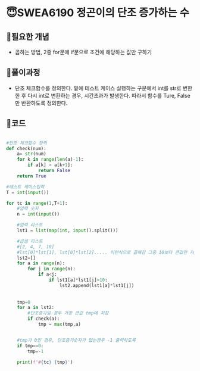 # 😇SWEA6190 정곤이의 단조 증가하는 수

## 👺필요한 개념

- 곱하는 방법, 2중 for문에 if문으로 조건에 해당하는 값만 구하기

## 👺풀이과정

- 단조 체크함수를 정의한다. 밑에 테스트 케이스 실행하는 구문에서 int를 str로 변한한 후 다시 int로 변환하는 경우, 시간초과가 발생한다. 따라서 함수를  Ture, False만 반환하도록 정의한다.

## 👺코드

```python

#단조 체크함수 정의
def check(num):
    a= str(num)
    for k in range(len(a)-1):
        if a[k] > a[k+1]:
            return False
    return True

#테스트 케이스입력
T = int(input())

for tc in range(1,T+1):
    #입력 숫자
    n = int(input())

    #입력 리스트
    lst1 = list(map(int, input().split()))

    #곱셈 리스트
    #[2, 4, 7, 10]
    #lst[0]*lst[1], lst[0]*lst[2]..... 이런식으로 곱해감 그중 10보다 큰값만 저장
    lst2=[]
    for a in range(n):
        for j in range(n):
            if a<j:
                if lst1[a]*lst1[j]>10:
                    lst2.append(lst1[a]*lst1[j])
    
    
    tmp=0
    for a in lst2:
        #단조증가일 경우 가장 큰값 tmp에 저장
        if check(a):
            tmp = max(tmp,a)


	#tmp가 0인 경우, 단조증가숫자가 없는경우 -1 출력하도록
    if tmp==0:
        tmp=-1

    print(f'#{tc} {tmp}')
```

